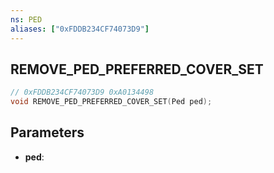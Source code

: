 ```yaml
---
ns: PED
aliases: ["0xFDDB234CF74073D9"]
---
```

## REMOVE_PED_PREFERRED_COVER_SET

```c
// 0xFDDB234CF74073D9 0xA0134498
void REMOVE_PED_PREFERRED_COVER_SET(Ped ped);
```


## Parameters
* **ped**: 

